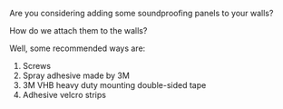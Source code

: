 Are you considering adding some soundproofing panels to your walls?

How do we attach them to the walls?

Well, some recommended ways are:
1. Screws
2. Spray adhesive made by 3M
3. 3M VHB heavy duty mounting double-sided tape
4. Adhesive velcro strips
